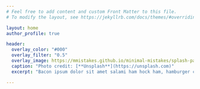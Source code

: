 ```yaml
---
# Feel free to add content and custom Front Matter to this file.
# To modify the layout, see https://jekyllrb.com/docs/themes/#overriding-theme-defaults

layout: home
author_profile: true

header:
  overlay_color: "#000"
  overlay_filter: "0.5"
  overlay_image: https://mmistakes.github.io/minimal-mistakes/splash-page/assets/images/unsplash-image-1.jpg
  caption: "Photo credit: [**Unsplash**](https://unsplash.com)"
  excerpt: "Bacon ipsum dolor sit amet salami ham hock ham, hamburger corned beef short ribs kielbasa biltong t-bone drumstick tri-tip tail sirloin pork chop."

---
```

